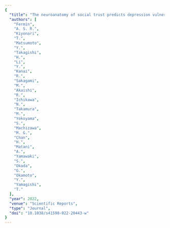 ```yaml
---
{
  "title": "The neuroanatomy of social trust predicts depression vulnerability",
  "authors": [
    "Fermin",
    "A. S. R.",
    "Kiyonari",
    "T.",
    "Matsumoto",
    "Y.",
    "Takagishi",
    "H.",
    "Li",
    "Y.",
    "Kanai",
    "R.",
    "Sakagami",
    "M.",
    "Akaishi",
    "R.",
    "Ichikawa",
    "N.",
    "Takamura",
    "M.",
    "Yokoyama",
    "S.",
    "Machizawa",
    "M. G.",
    "Chan",
    "H.",
    "Matani",
    "A.",
    "Yamawaki",
    "S.",
    "Okada",
    "G.",
    "Okamoto",
    "Y.",
    "Yamagishi",
    "T."
  ],
  "year": 2022,
  "venue": "Scientific Reports",
  "type": "Journal",
  "doi": "10.1038/s41598-022-20443-w"
}
---
```

